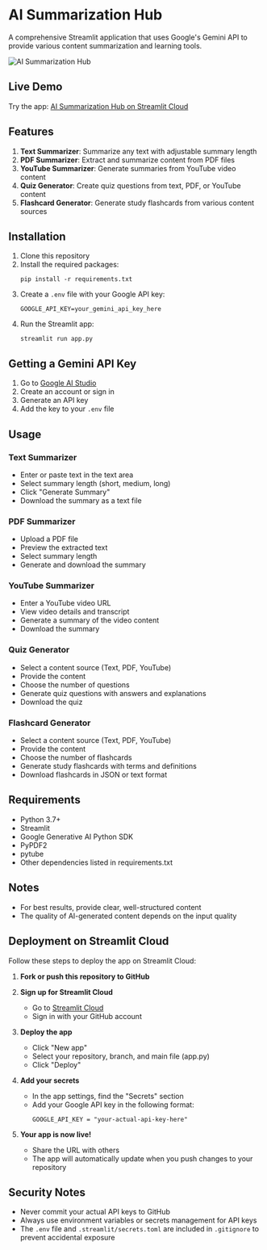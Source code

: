 # AI Summarization Hub

A comprehensive Streamlit application that uses Google's Gemini API to provide various content summarization and learning tools.

![AI Summarization Hub](https://img.icons8.com/fluency/96/000000/artificial-intelligence.png)

## Live Demo

Try the app: [AI Summarization Hub on Streamlit Cloud](https://your-app-url-here.streamlit.app)

## Features

1. **Text Summarizer**: Summarize any text with adjustable summary length
2. **PDF Summarizer**: Extract and summarize content from PDF files
3. **YouTube Summarizer**: Generate summaries from YouTube video content
4. **Quiz Generator**: Create quiz questions from text, PDF, or YouTube content
5. **Flashcard Generator**: Generate study flashcards from various content sources

## Installation

1. Clone this repository
2. Install the required packages:
   ```
   pip install -r requirements.txt
   ```
3. Create a `.env` file with your Google API key:
   ```
   GOOGLE_API_KEY=your_gemini_api_key_here
   ```
4. Run the Streamlit app:
   ```
   streamlit run app.py
   ```

## Getting a Gemini API Key

1. Go to [Google AI Studio](https://makersuite.google.com/app/apikey)
2. Create an account or sign in
3. Generate an API key
4. Add the key to your `.env` file

## Usage

### Text Summarizer
- Enter or paste text in the text area
- Select summary length (short, medium, long)
- Click "Generate Summary"
- Download the summary as a text file

### PDF Summarizer
- Upload a PDF file
- Preview the extracted text
- Select summary length
- Generate and download the summary

### YouTube Summarizer
- Enter a YouTube video URL
- View video details and transcript
- Generate a summary of the video content
- Download the summary

### Quiz Generator
- Select a content source (Text, PDF, YouTube)
- Provide the content
- Choose the number of questions
- Generate quiz questions with answers and explanations
- Download the quiz

### Flashcard Generator
- Select a content source (Text, PDF, YouTube)
- Provide the content
- Choose the number of flashcards
- Generate study flashcards with terms and definitions
- Download flashcards in JSON or text format

## Requirements

- Python 3.7+
- Streamlit
- Google Generative AI Python SDK
- PyPDF2
- pytube
- Other dependencies listed in requirements.txt

## Notes

- For best results, provide clear, well-structured content
- The quality of AI-generated content depends on the input quality

## Deployment on Streamlit Cloud

Follow these steps to deploy the app on Streamlit Cloud:

1. **Fork or push this repository to GitHub**

2. **Sign up for Streamlit Cloud**
   - Go to [Streamlit Cloud](https://streamlit.io/cloud)
   - Sign in with your GitHub account

3. **Deploy the app**
   - Click "New app"
   - Select your repository, branch, and main file (app.py)
   - Click "Deploy"

4. **Add your secrets**
   - In the app settings, find the "Secrets" section
   - Add your Google API key in the following format:
     ```
     GOOGLE_API_KEY = "your-actual-api-key-here"
     ```

5. **Your app is now live!**
   - Share the URL with others
   - The app will automatically update when you push changes to your repository

## Security Notes

- Never commit your actual API keys to GitHub
- Always use environment variables or secrets management for API keys
- The `.env` file and `.streamlit/secrets.toml` are included in `.gitignore` to prevent accidental exposure
